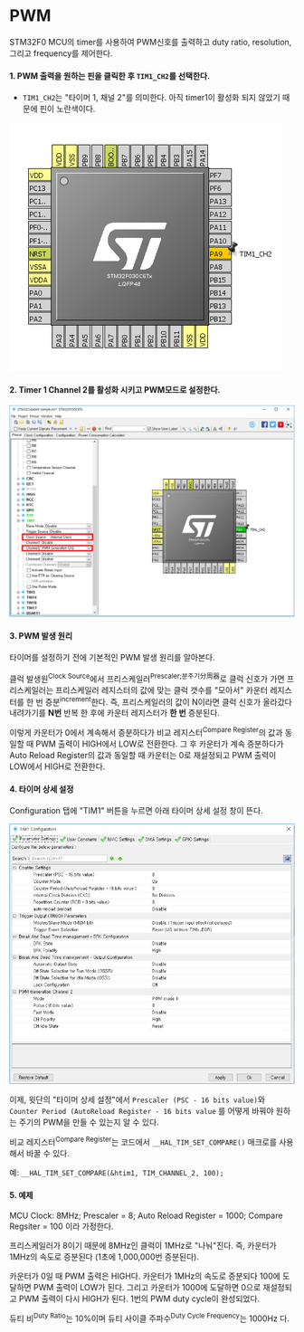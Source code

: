 # PWM
STM32F0 MCU의 timer를 사용하여 PWM신호를 출력하고 duty ratio, resolution, 그리고 frequency를 제어한다.

#### 1. PWM 출력을 원하는 핀을 클릭한 후 `TIM1_CH2`를 선택한다.
* `TIM1_CH2`는 "타이머 1, 채널 2"를 의미한다. 아직 timer1이 활성화 되지 않았기 때문에 핀이 노란색이다.

![](images/pwm-010.PNG)

#### 2. Timer 1 Channel 2를 활성화 시키고 PWM모드로 설정한다.

![](images/pwm-020.PNG)

#### 3. PWM 발생 원리
타이머를 설정하기 전에 기본적인 PWM 발생 원리를 알아본다.

클럭 발생원<sup>Clock Source</sup>에서 프리스케일러<sup>Prescaler;분주기分周器</sup>로 클럭 신호가 가면
프리스케일러는 프리스케일러 레지스터의 값에 맞는 클럭 갯수를 "모아서" 카운터 레지스터를 한 번 증분<sup>increment</sup>한다.
즉, 프리스케일러의 값이 N이라면 클럭 신호가 올라갔다 내려가기를 **N번** 반복 한 후에 카운터 레지스터가 **한 번**
증분된다.

이렇게 카운터가 0에서 계속해서 증분하다가 비교 레지스터<sup>Compare Register</sup>의 값과 동일할 때 PWM 출력이 HIGH에서
LOW로 전환한다. 그 후 카운터가 계속 증분하다가 Auto Reload Register의 값과 동일할 때 카운터는 0로 재설정되고 PWM 출력이
LOW에서 HIGH로 전환한다.

#### 4. 타이머 상세 설정
Configuration 탭에 "TIM1" 버튼을 누르면 아래 타이머 상세 설정 창이 뜬다.

![](images/pwm-030.PNG)

이제, 윗단의 "타이머 상세 설정"에서 `Prescaler (PSC - 16 bits value)`와 `Counter Period (AutoReload Register - 16 bits value`
를 어떻게 바꿔야 원하는 주기의 PWM을 만들 수 있는지 알 수 있다.

비교 레지스터<sup>Compare Register</sup>는 코드에서 `__HAL_TIM_SET_COMPARE()` 매크로를 사용해서 바꿀 수 있다.

예: `__HAL_TIM_SET_COMPARE(&htim1, TIM_CHANNEL_2, 100);`

#### 5. 예제
MCU Clock: 8MHz; Prescaler = 8; Auto Reload Register = 1000; Compare Regsiter = 100 이라 가정한다.

프리스케일러가 8이기 때문에 8MHz인 클럭이 1MHz로 "나눠"진다. 즉, 카운터가 1MHz의 속도로 증분된다 (1초에 1,000,000번 증분된다).

카운터가 0일 때 PWM 출력은 HIGH다. 카운터가 1MHz의 속도로 증분되다 100에 도달하면 PWM 출력이 LOW가 된다. 그리고 카운터가
1000에 도달하면 0으로 재설정되고 PWM 출력이 다시 HIGH가 된다. 1번의 PWM duty cycle이 완성되었다.

듀티 비<sup>Duty Ratio</sup>는 10%이며 듀티 사이클 주파수<sup>Duty Cycle Frequency</sup>는 1000Hz 다.
